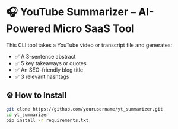 # 🎧 YouTube Summarizer – AI-Powered Micro SaaS Tool

This CLI tool takes a YouTube video or transcript file and generates:
- ✅ A 3-sentence abstract
- ✅ 5 key takeaways or quotes
- ✅ An SEO-friendly blog title
- ✅ 3 relevant hashtags

## ⚙️ How to Install

```bash
git clone https://github.com/yourusername/yt_summarizer.git
cd yt_summarizer
pip install -r requirements.txt
